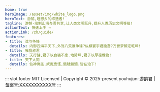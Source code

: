 ```yaml
---
home: true
heroImage: /asset/img/white_logo.png
heroText: 游鹄,理想乡的缔造者!
tagline: 游鹄-绘制山海与君共享,让人类文明跃升,提升人类历史文明等级!
actionText: 快速上手 →
actionLink: /zh/guide/
features:
- title: 谁与争锋
  details: 内御四海平天下,外驾八荒谁争锋?纵横寰宇君独吾?万世梦醉定乾坤!
- title: 唯我称君
  details: 天行健,君子以自强不息.地势坤,君子以厚德载物!
- title: 天下大同
  details: 仙神佛圣,妖魔鬼怪,魑魅魍魉.皆在治下!
---
```


::: slot footer
MIT Licensed | Copyright © 2025-present youhujun-游鹄君 | [备案号:XXXXXXXXXXX号](https://beian.miit.gov.cn/)
:::

